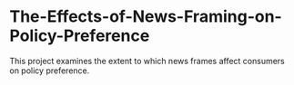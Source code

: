# The-Effects-of-News-Framing-on-Policy-Preference
This project examines the extent to which news frames affect consumers on policy preference.
